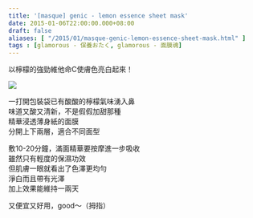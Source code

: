 ```yaml
---
title: '[masque] genic - lemon essence sheet mask'
date: 2015-01-06T22:00:00.000+08:00
draft: false
aliases: [ "/2015/01/masque-genic-lemon-essence-sheet-mask.html" ]
tags : [glamorous - 保養おたく, glamorous - 面膜魂]
---
```


以檸檬的強勁維他命C使膚色亮白起來！  

![](/images/geniclemon.jpg)

一打開包裝袋已有酸酸的檸檬氣味湧入鼻  
味道又酸又清新，不是假假加甜那種  
精華浸透薄身紙的面膜  
分開上下兩層，適合不同面型  
  
敷10-20分鐘，滿面精華要按摩進一步吸收  
雖然只有輕度的保濕功效  
但肌膚一眼就看出了色澤更均勻  
淨白而且帶有光澤  
加上效果能維持一兩天  
  
又便宜又好用，good～（拇指）
